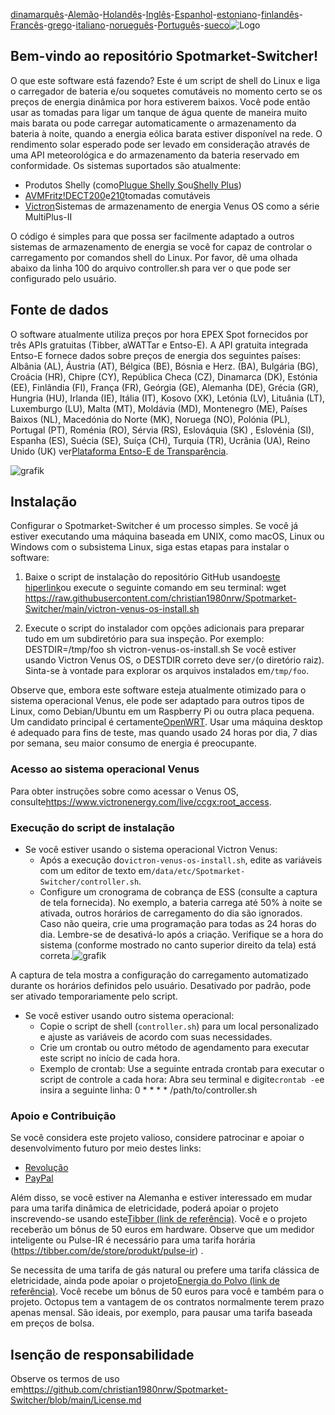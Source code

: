 [dinamarquês](README.da.md)-[Alemão](README.de.md)-[Holandês](README.nl.md)-[Inglês](README.md)-[Espanhol](README.es.md)-[estoniano](README.et.md)-[finlandês](README.fi.md)-[Francês](README.fr.md)-[grego](README.el.md)-[italiano](README.it.md)-[norueguês](README.no.md)-[Português](README.pt.md)-[sueco](README.sv.md)![Logo](https://github.com/christian1980nrw/Spotmarket-Switcher/blob/main/SpotmarketSwitcherLogo.png?raw=true)

## Bem-vindo ao repositório Spotmarket-Switcher!

O que este software está fazendo?
Este é um script de shell do Linux e liga o carregador de bateria e/ou soquetes comutáveis ​​​​no momento certo se os preços de energia dinâmica por hora estiverem baixos.
Você pode então usar as tomadas para ligar um tanque de água quente de maneira muito mais barata ou pode carregar automaticamente o armazenamento da bateria à noite, quando a energia eólica barata estiver disponível na rede.
O rendimento solar esperado pode ser levado em consideração através de uma API meteorológica e do armazenamento da bateria reservado em conformidade.
Os sistemas suportados são atualmente:

-   Produtos Shelly (como[Plugue Shelly S](https://shellyparts.de/products/shelly-plus-plug-s)ou[Shelly Plus](https://shellyparts.de/products/shelly-plus-1pm))
-   [AVMFritz!DECT200](https://avm.de/produkte/smart-home/fritzdect-200/)e[210](https://avm.de/produkte/smart-home/fritzdect-210/)tomadas comutáveis
-   [Victron](https://www.victronenergy.com/)Sistemas de armazenamento de energia Venus OS como a série MultiPlus-II

O código é simples para que possa ser facilmente adaptado a outros sistemas de armazenamento de energia se você for capaz de controlar o carregamento por comandos shell do Linux.
Por favor, dê uma olhada abaixo da linha 100 do arquivo controller.sh para ver o que pode ser configurado pelo usuário.

## Fonte de dados

O software atualmente utiliza preços por hora EPEX Spot fornecidos por três APIs gratuitas (Tibber, aWATTar e Entso-E).
A API gratuita integrada Entso-E fornece dados sobre preços de energia dos seguintes países:
Albânia (AL), Áustria (AT), Bélgica (BE), Bósnia e Herz. (BA), Bulgária (BG), Croácia (HR), Chipre (CY), República Checa (CZ), Dinamarca (DK), Estónia (EE), Finlândia (FI), França (FR), Geórgia (GE), Alemanha (DE), Grécia (GR), Hungria (HU), Irlanda (IE), Itália (IT), Kosovo (XK), Letónia (LV), Lituânia (LT), Luxemburgo (LU), Malta (MT), Moldávia (MD), Montenegro (ME), Países Baixos (NL), Macedónia do Norte (MK), Noruega (NO), Polónia (PL), Portugal (PT), Roménia (RO), Sérvia (RS), Eslováquia (SK) , Eslovénia (SI), Espanha (ES), Suécia (SE), Suíça (CH), Turquia (TR), Ucrânia (UA), Reino Unido (UK) ver[Plataforma Entso-E de Transparência](https://transparency.entsoe.eu/transmission-domain/r2/dayAheadPrices/show).

![grafik](https://user-images.githubusercontent.com/6513794/224442951-c0155a48-f32b-43f4-8014-d86d60c3b311.png)

## Instalação

Configurar o Spotmarket-Switcher é um processo simples. Se você já estiver executando uma máquina baseada em UNIX, como macOS, Linux ou Windows com o subsistema Linux, siga estas etapas para instalar o software:

1.  Baixe o script de instalação do repositório GitHub usando[este hiperlink](https://raw.githubusercontent.com/christian1980nrw/Spotmarket-Switcher/main/victron-venus-os-install.sh)ou execute o seguinte comando em seu terminal:
        wget https://raw.githubusercontent.com/christian1980nrw/Spotmarket-Switcher/main/victron-venus-os-install.sh

2.  Execute o script do instalador com opções adicionais para preparar tudo em um subdiretório para sua inspeção. Por exemplo:
        DESTDIR=/tmp/foo sh victron-venus-os-install.sh
    Se você estiver usando Victron Venus OS, o DESTDIR correto deve ser`/`(o diretório raiz). Sinta-se à vontade para explorar os arquivos instalados em`/tmp/foo`.

Observe que, embora este software esteja atualmente otimizado para o sistema operacional Venus, ele pode ser adaptado para outros tipos de Linux, como Debian/Ubuntu em um Raspberry Pi ou outra placa pequena. Um candidato principal é certamente[OpenWRT](https://www.openwrt.org). Usar uma máquina desktop é adequado para fins de teste, mas quando usado 24 horas por dia, 7 dias por semana, seu maior consumo de energia é preocupante.

### Acesso ao sistema operacional Venus

Para obter instruções sobre como acessar o Venus OS, consulte<https://www.victronenergy.com/live/ccgx:root_access>.

### Execução do script de instalação

-   Se você estiver usando o sistema operacional Victron Venus:
    -   Após a execução do`victron-venus-os-install.sh`, edite as variáveis ​​com um editor de texto em`/data/etc/Spotmarket-Switcher/controller.sh`.
    -   Configure um cronograma de cobrança de ESS (consulte a captura de tela fornecida). No exemplo, a bateria carrega até 50% à noite se ativada, outros horários de carregamento do dia são ignorados. Caso não queira, crie uma programação para todas as 24 horas do dia. Lembre-se de desativá-lo após a criação. Verifique se a hora do sistema (conforme mostrado no canto superior direito da tela) está correta.![grafik](https://user-images.githubusercontent.com/6513794/206877184-b8bf0752-b5d5-4c1b-af15-800b6499cfc7.png)

A captura de tela mostra a configuração do carregamento automatizado durante os horários definidos pelo usuário. Desativado por padrão, pode ser ativado temporariamente pelo script.

-   Se você estiver usando outro sistema operacional:
    -   Copie o script de shell (`controller.sh`) para um local personalizado e ajuste as variáveis ​​de acordo com suas necessidades.
    -   Crie um crontab ou outro método de agendamento para executar este script no início de cada hora.
    -   Exemplo de crontab:
          Use a seguinte entrada crontab para executar o script de controle a cada hora:
          Abra seu terminal e digite`crontab -e`e insira a seguinte linha:
            0 * * * * /path/to/controller.sh

### Apoio e Contribuição

Se você considera este projeto valioso, considere patrocinar e apoiar o desenvolvimento futuro por meio destes links:

-   [Revolução](https://revolut.me/christqki2)
-   [PayPal](https://paypal.me/christian1980nrw)

Além disso, se você estiver na Alemanha e estiver interessado em mudar para uma tarifa dinâmica de eletricidade, poderá apoiar o projeto inscrevendo-se usando este[Tibber (link de referência)](https://invite.tibber.com/ojgfbx2e). Você e o projeto receberão um bônus de 50 euros em hardware. Observe que um medidor inteligente ou Pulse-IR é necessário para uma tarifa horária (<https://tibber.com/de/store/produkt/pulse-ir>) .

Se necessita de uma tarifa de gás natural ou prefere uma tarifa clássica de eletricidade, ainda pode apoiar o projeto[Energia do Polvo (link de referência)](https://share.octopusenergy.de/glass-raven-58).
Você recebe um bônus de 50 euros para você e também para o projeto.
Octopus tem a vantagem de os contratos normalmente terem prazo apenas mensal. São ideais, por exemplo, para pausar uma tarifa baseada em preços de bolsa.

## Isenção de responsabilidade

Observe os termos de uso em<https://github.com/christian1980nrw/Spotmarket-Switcher/blob/main/License.md>
